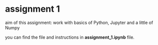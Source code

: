 # assignment 1

aim of this assignment: work with basics of Python, Jupyter and a little of Numpy

you can find the file and instructions in  **assignment_1.ipynb** file.





